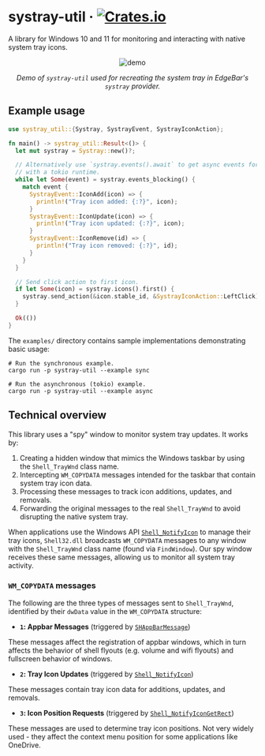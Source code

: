 # systray-util · [![Crates.io](https://img.shields.io/crates/v/systray-util.svg)](https://crates.io/crates/systray-util)

A library for Windows 10 and 11 for monitoring and interacting with native system tray icons.

<div align="center">
  <img src="https://github.com/user-attachments/assets/aae2f02e-54a5-4ff0-bb43-364de86c8c80" alt="demo">
  <p><i>Demo of <code>systray-util</code> used for recreating the system tray in EdgeBar's <code>systray</code> provider.</i></p>
</div>

## Example usage

```rust
use systray_util::{Systray, SystrayEvent, SystrayIconAction};

fn main() -> systray_util::Result<()> {
  let mut systray = Systray::new()?;

  // Alternatively use `systray.events().await` to get async events for use
  // with a tokio runtime.
  while let Some(event) = systray.events_blocking() {
    match event {
      SystrayEvent::IconAdd(icon) => {
        println!("Tray icon added: {:?}", icon);
      }
      SystrayEvent::IconUpdate(icon) => {
        println!("Tray icon updated: {:?}", icon);
      }
      SystrayEvent::IconRemove(id) => {
        println!("Tray icon removed: {:?}", id);
      }
    }
  }

  // Send click action to first icon.
  if let Some(icon) = systray.icons().first() {
    systray.send_action(&icon.stable_id, &SystrayIconAction::LeftClick)?;
  }

  Ok(())
}
```

The `examples/` directory contains sample implementations demonstrating basic usage:

```shell
# Run the synchronous example.
cargo run -p systray-util --example sync

# Run the asynchronous (tokio) example.
cargo run -p systray-util --example async
```

## Technical overview

This library uses a "spy" window to monitor system tray updates. It works by:

1. Creating a hidden window that mimics the Windows taskbar by using the `Shell_TrayWnd` class name.
2. Intercepting `WM_COPYDATA` messages intended for the taskbar that contain system tray icon data.
3. Processing these messages to track icon additions, updates, and removals.
4. Forwarding the original messages to the real `Shell_TrayWnd` to avoid disrupting the native system tray.

When applications use the Windows API [`Shell_NotifyIcon`](https://learn.microsoft.com/en-us/windows/win32/api/shellapi/nf-shellapi-shell_notifyiconw) to manage their tray icons, `Shell32.dll` broadcasts `WM_COPYDATA` messages to any window with the `Shell_TrayWnd` class name (found via `FindWindow`). Our spy window receives these same messages, allowing us to monitor all system tray activity.

### `WM_COPYDATA` messages

The following are the three types of messages sent to `Shell_TrayWnd`, identified by their `dwData` value in the `WM_COPYDATA` structure:

- **`1`: Appbar Messages** (triggered by [`SHAppBarMessage`](https://learn.microsoft.com/en-us/windows/win32/api/shellapi/nf-shellapi-shappbarmessage))

These messages affect the registration of appbar windows, which in turn affects the behavior of shell flyouts (e.g. volume and wifi flyouts) and fullscreen behavior of windows.

- **`2`: Tray Icon Updates** (triggered by [`Shell_NotifyIcon`](https://learn.microsoft.com/en-us/windows/win32/api/shellapi/nf-shellapi-shell_notifyiconw))

These messages contain tray icon data for additions, updates, and removals.

- **`3`: Icon Position Requests** (triggered by [`Shell_NotifyIconGetRect`](https://learn.microsoft.com/en-us/windows/win32/api/shellapi/nf-shellapi-shell_notifyicongetrect))

These messages are used to determine tray icon positions. Not very widely used - they affect the context menu position for some applications like OneDrive.
